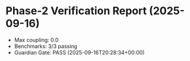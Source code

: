 # Phase-2 Verification Report (2025-09-16)

* Max coupling: 0.0  
* Benchmarks: 3/3 passing  
* Guardian Gate: PASS (2025-09-16T20:28:34+00:00)
